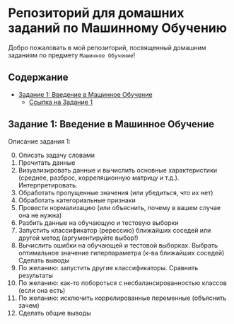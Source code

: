 # Репозиторий для домашних заданий по Машинному Обучению

Добро пожаловать в мой репозиторий, посвященный домашним заданиям по предмету  `Машинное Обучение`!  

## Содержание
- [Задание 1: Введение в Машинное Обучение](#задание-1-введение-в-машинное-обучение)
  - [Ссылка на Задание 1](https://github.com/zcotti/ML_Practice/tree/main/Homework_1)


## Задание 1: Введение в Машинное Обучение
Описание задания 1:  
  
  0. Описать задачу словами   
  1. Прочитать данные  
  2. Визуализировать данные и вычислить основные характеристики (среднее, разброс, корреляционную матрицу и т.д.). Интерпретировать.  
  3. Обработать пропущенные значения (или убедиться, что их нет)  
  4. Обработать категориальные признаки  
  5. Провести нормализацию (или объяснить, почему в вашем случае она не нужна)  
  6. Разбить данные на обучающую и тестовую выборки  
  7. Запустить классификатор (ререссию) ближайших соседей или другой метод (аргументируйте выбор!)  
  8. Вычислить ошибки на обучающей и тестовой выборках. Выбрать оптимальное значение гиперпараметра (к-ва ближайших соседей) Сделать выводы   
  9. По желанию: запустить другие классификаторы. Сравнить результаты  
  10. По желанию: как-то побороться с несбалансированностью классов (если она есть)  
  11. По желанию: исключить коррелированные переменные (объяснить зачем)  
  12. Сделать общие выводы
